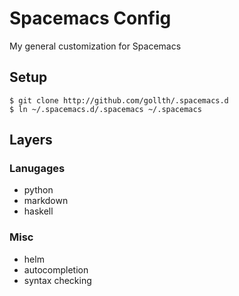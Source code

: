 # Spacemacs Config
My general customization for Spacemacs

## Setup
```
$ git clone http://github.com/gollth/.spacemacs.d
$ ln ~/.spacemacs.d/.spacemacs ~/.spacemacs
```

## Layers

### Lanugages
- python
- markdown
- haskell


### Misc
- helm
- autocompletion
- syntax checking
